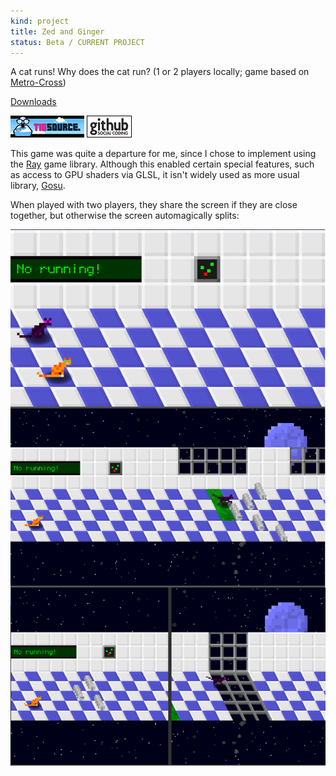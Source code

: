 ```yaml
---
kind: project
title: Zed and Ginger
status: Beta / CURRENT PROJECT
---
```


A cat runs! Why does the cat run? (1 or 2 players locally; game based on [Metro-Cross])

[Downloads](downloads/)

[![TIGSource forum](/images/tigsource.png)](http://forums.tigsource.com/index.php?topic=20797.0 "TIGSource forum")
[![Github project](/images/github.png)](https://github.com/Spooner/zed_and_ginger "Github project")

This game was quite a departure for me, since I chose to implement using the [Ray] game library. Although this enabled certain special features, such as access to GPU shaders via GLSL, it isn't widely used as more usual library, [Gosu].

When played with two players, they share the screen if they are close together, but otherwise the screen automagically splits:

![Screenshot showing split-screen](/images/screenshots/zed_and_ginger_17-2-player-cameras.png "Split-screen with 2 players")

[Metro-cross]: http://en.wikipedia.org/wiki/Metro-Cross
[Ray]: http://mon-ouie.github.com/projects/ray.html
[Gosu]: http://www.libgosu.org/
